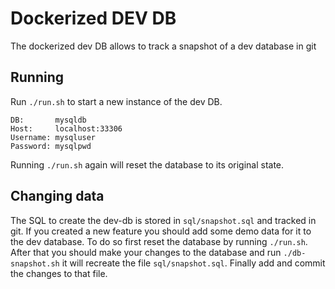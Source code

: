 # Dockerized DEV DB

The dockerized dev DB allows to track a snapshot of a dev database in git

## Running

Run ```./run.sh``` to start a new instance of the dev DB. 

    DB:       mysqldb
    Host:     localhost:33306
    Username: mysqluser
    Password: mysqlpwd

Running ```./run.sh``` again will reset the database to its original state.

## Changing data

The SQL to create the dev-db is stored in ```sql/snapshot.sql``` and tracked in git. 
If you created a new feature you should add some demo data for it to the dev database. 
To do so first reset the database by running ```./run.sh```. After that you should 
make your changes to the database and run ```./db-snapshot.sh``` it will recreate the 
file ```sql/snapshot.sql```. Finally add and commit the changes to that file.
